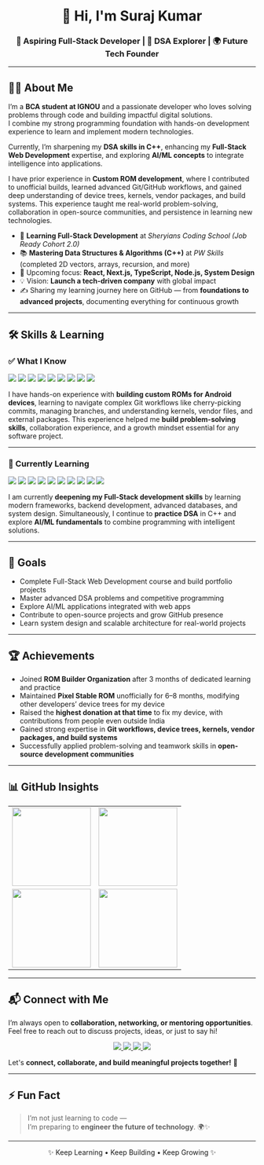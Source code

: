 <h1 align="center">👋 Hi, I'm Suraj Kumar</h1>
<h3 align="center">🚀 Aspiring Full-Stack Developer | 🧠 DSA Explorer | 🌍 Future Tech Founder</h3>

---

## 👨‍💻 About Me  

I’m a **BCA student at IGNOU** and a passionate developer who loves solving problems through code and building impactful digital solutions.  
I combine my strong programming foundation with hands-on development experience to learn and implement modern technologies.  

Currently, I’m sharpening my **DSA skills in C++**, enhancing my **Full-Stack Web Development** expertise, and exploring **AI/ML concepts** to integrate intelligence into applications.  

I have prior experience in **Custom ROM development**, where I contributed to unofficial builds, learned advanced Git/GitHub workflows, and gained deep understanding of device trees, kernels, vendor packages, and build systems. This experience taught me real-world problem-solving, collaboration in open-source communities, and persistence in learning new technologies.  

- 🌱 **Learning Full-Stack Development** at *Sheryians Coding School (Job Ready Cohort 2.0)*  
- 📚 **Mastering Data Structures & Algorithms (C++)** at *PW Skills* (completed 2D vectors, arrays, recursion, and more)  
- 🔭 Upcoming focus: **React, Next.js, TypeScript, Node.js, System Design**  
- 💡 Vision: **Launch a tech-driven company** with global impact  
- ✍️ Sharing my learning journey here on GitHub — from **foundations to advanced projects**, documenting everything for continuous growth  

---

## 🛠️ Skills & Learning

### ✅ What I Know
<p align="justify">
  <img src="https://img.shields.io/badge/HTML5-E34F26?style=for-the-badge&logo=html5&logoColor=white" />
  <img src="https://img.shields.io/badge/CSS3-1572B6?style=for-the-badge&logo=css3&logoColor=white" />
  <img src="https://img.shields.io/badge/JavaScript-F7DF1E?style=for-the-badge&logo=javascript&logoColor=black" />
  <img src="https://img.shields.io/badge/C++-00599C?style=for-the-badge&logo=cplusplus&logoColor=white" />
  <img src="https://img.shields.io/badge/Data%20Structures%20&%20Algorithms-2F4F4F?style=for-the-badge&logo=thealgorithms&logoColor=white" />
  <img src="https://img.shields.io/badge/Git-F05032?style=for-the-badge&logo=git&logoColor=white" />
  <img src="https://img.shields.io/badge/GitHub-181717?style=for-the-badge&logo=github&logoColor=white" />
  <img src="https://img.shields.io/badge/VS%20Code-007ACC?style=for-the-badge&logo=visualstudiocode&logoColor=white" />
  <img src="https://img.shields.io/badge/Custom%20ROM%20Experience-FF6F00?style=for-the-badge&logo=android&logoColor=white" />
</p>

I have hands-on experience with **building custom ROMs for Android devices**, learning to navigate complex Git workflows like cherry-picking commits, managing branches, and understanding kernels, vendor files, and external packages. This experience helped me **build problem-solving skills**, collaboration experience, and a growth mindset essential for any software project.

---

### 🚀 Currently Learning
<p align="justify">
  <img src="https://img.shields.io/badge/React-61DAFB?style=for-the-badge&logo=react&logoColor=black" />
  <img src="https://img.shields.io/badge/Next.js-000000?style=for-the-badge&logo=nextdotjs&logoColor=white" />
  <img src="https://img.shields.io/badge/TypeScript-3178C6?style=for-the-badge&logo=typescript&logoColor=white" />
  <img src="https://img.shields.io/badge/Node.js-339933?style=for-the-badge&logo=nodedotjs&logoColor=white" />
  <img src="https://img.shields.io/badge/Express.js-000000?style=for-the-badge&logo=express&logoColor=white" />
  <img src="https://img.shields.io/badge/MongoDB-47A248?style=for-the-badge&logo=mongodb&logoColor=white" />
  <img src="https://img.shields.io/badge/MySQL-4479A1?style=for-the-badge&logo=mysql&logoColor=white" />
  <img src="https://img.shields.io/badge/Postman-FF6C37?style=for-the-badge&logo=postman&logoColor=white" />
  <img src="https://img.shields.io/badge/AI%2FML-F7DF1E?style=for-the-badge&logo=python&logoColor=white" />
  <img src="https://img.shields.io/badge/System%20Design-6F42C1?style=for-the-badge&logo=architecture&logoColor=white" />
</p>

I am currently **deepening my Full-Stack development skills** by learning modern frameworks, backend development, advanced databases, and system design. Simultaneously, I continue to **practice DSA** in C++ and explore **AI/ML fundamentals** to combine programming with intelligent solutions.

---

## 🎯 Goals

- Complete Full-Stack Web Development course and build portfolio projects  
- Master advanced DSA problems and competitive programming  
- Explore AI/ML applications integrated with web apps  
- Contribute to open-source projects and grow GitHub presence  
- Learn system design and scalable architecture for real-world projects  

---

## 🏆 Achievements  

- Joined **ROM Builder Organization** after 3 months of dedicated learning and practice  
- Maintained **Pixel Stable ROM** unofficially for 6–8 months, modifying other developers’ device trees for my device  
- Raised the **highest donation at that time** to fix my device, with contributions from people even outside India  
- Gained strong expertise in **Git workflows, device trees, kernels, vendor packages, and build systems**  
- Successfully applied problem-solving and teamwork skills in **open-source development communities**  

---

## 📊 GitHub Insights  

<table align="center">
  <tr>
    <td width="50%" align="center">
      <img src="https://github-readme-stats.vercel.app/api?username=ImSurajx&show_icons=true&theme=radical&hide_border=true&count_private=true&include_all_commits=true" height="160"/>
    </td>
    <td width="50%" align="center">
      <img src="https://github-readme-stats.vercel.app/api/top-langs/?username=ImSurajx&layout=compact&theme=radical&hide_border=true" height="160"/>
    </td>
  </tr>
  <tr>
    <td width="50%" align="center">
      <img src="https://streak-stats.demolab.com?user=ImSurajx&theme=radical&hide_border=true" height="160"/>
    </td>
    <td width="50%" align="center">
      <img src="https://github-contributor-stats.vercel.app/api?username=ImSurajx&limit=5&theme=radical&hide_border=true&combine_all_yearly_contributions=true" height="160"/>
    </td>
  </tr>
</table>

---

## 📬 Connect with Me  

I’m always open to **collaboration, networking, or mentoring opportunities**. Feel free to reach out to discuss projects, ideas, or just to say hi!  

<p align="center">
  <a href="https://github.com/imsurjx" target="_blank">
    <img src="https://img.shields.io/badge/GitHub-100000?style=for-the-badge&logo=github&logoColor=white"/>
  </a>
  <a href="https://www.linkedin.com/in/itsurajx/" target="_blank">
    <img src="https://img.shields.io/badge/LinkedIn-0A66C2?style=for-the-badge&logo=linkedin&logoColor=white"/>
  </a>
  <a href="https://x.com/ItSurajxD" target="_blank">
    <img src="https://img.shields.io/badge/X-000000?style=for-the-badge&logo=x&logoColor=white"/>
  </a>
  <a href="mailto:imsurajx@gmail.com" target="_blank">
    <img src="https://img.shields.io/badge/Email-D14836?style=for-the-badge&logo=gmail&logoColor=white"/>
  </a>
</p>

Let's **connect, collaborate, and build meaningful projects together!** 🚀

---

## ⚡ Fun Fact  

> I’m not just learning to code —  
> I’m preparing to **engineer the future of technology**. 🌍✨  

---

<p align="center">✨ Keep Learning • Keep Building • Keep Growing ✨</p>
